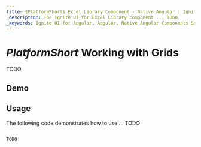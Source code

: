 ```yaml
---
title: $PlatformShort$ Excel Library Component - Native Angular | Ignite UI for Angular
_description: The Ignite UI for Excel Library component ... TODO.
_keywords: Ignite UI for Angular, Angular, Native Angular Components Suite, Native Angular Controls, Native Angular Components, Native Angular Components Library, Angular Excel Library, Angular Excel Library Example, Angular Excel Library Component, Angular Excel Engine
---
```

# $PlatformShort$ Working with Grids

TODO

## Demo


<code-view style="height: 500px" 
           data-demos-base-url="{environment:dvDemosBaseUrl}" 
           iframe-src="{environment:dvDemosBaseUrl}/excel/excel-library-working-with-grids" >
</code-view>
<sample-button src="excel/excel-library/working-with-grids"></sample-button>


<div class="divider--half"></div>

## Usage
The following code demonstrates how to use ... TODO

```ts

TODO

```
